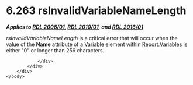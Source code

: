 <html dir="LTR" xmlns:mshelp="http://msdn.microsoft.com/mshelp" xmlns:ddue="http://ddue.schemas.microsoft.com/authoring/2003/5" xmlns:xlink="http://www.w3.org/1999/xlink" xmlns:tool="http://www.microsoft.com/tooltip">
    <head>
        <meta http-equiv="Content-Type" content="text/html; CHARSET=utf-8"></meta>
        <meta name="save" content="history"></meta>
        <title>6.263 rsInvalidVariableNameLength</title>
        <xml>
            <mshelp:toctitle title="6.263 rsInvalidVariableNameLength"></mshelp:toctitle>
            <mshelp:rltitle title="[MS-RDL]: rsInvalidVariableNameLength"></mshelp:rltitle>
            <mshelp:keyword index="A" term="8c28f00e-2f4b-4ff5-937c-9b04ea828875"></mshelp:keyword>
            <mshelp:attr name="DCSext.ContentType" value="open specification"></mshelp:attr>
            <mshelp:attr name="AssetID" value="8c28f00e-2f4b-4ff5-937c-9b04ea828875"></mshelp:attr>
            <mshelp:attr name="TopicType" value="kbRef"></mshelp:attr>
            <mshelp:attr name="DCSext.Title" value="[MS-RDL]: rsInvalidVariableNameLength" />
        </xml>
    </head>
    <body>
        <div id="header">
            <h1 class="heading">6.263 rsInvalidVariableNameLength</h1>
        </div>
        <div id="mainSection">
            <div id="mainBody">
                <div id="allHistory" class="saveHistory"></div>
                <div id="sectionSection0" class="section" name="collapseableSection">
                    

<p><b><i>Applies to </i></b><a href="1e855f94-4617-47e4-b89e-0856c6cb420f.htm"><b><i>RDL 2008/01</i></b></a><b><i>,
</i></b><a href="3428e690-a348-4ec7-8a6a-8efb42d2cdee.htm"><b><i>RDL 2010/01</i></b></a><b><i>,
and </i></b><a href="52ce3983-2bfc-4e72-9359-42aaf5fe4509.htm"><b><i>RDL 2016/01</i></b></a></p>

<p><i>rsInvalidVariableNameLength</i> is a critical error that
will occur when the value of the <b>Name</b> attribute of a <a href="fc2c2c96-ec36-47c2-b156-a6d8c0cbabd8.htm">Variable</a> element within <a href="95ecdd74-a49c-402a-b34c-575008581c77.htm">Report.Variables</a> is either
&quot;0&quot; or longer than 256 characters.</p>


                </div>
            </div>
        </div>
    </body>
</html>